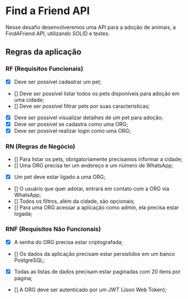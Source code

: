# Find a Friend API

Nesse desafio desenvolveremos uma API para a adoção de animais, a FindAFriend API, utilizando SOLID e testes.

## Regras da aplicação

### RF (Requisitos Funcionais)
 
 - [X] Deve ser possível cadastrar um pet;
 - [] Deve ser possível listar todos os pets disponíveis para adoção em uma cidade;
 - [] Deve ser possível filtrar pets por suas características;
 - [X] Deve ser possível visualizar detalhes de um pet para adoção;
 - [X] Deve ser possível se cadastra como uma ORG;
 - [X] Deve ser possível realizar login como uma ORG;
 
### RN (Regras de Negócio)

 - [] Para listar os pets, obrigatoriamente precisamos informar a cidade;
 - [] Uma ORG precisa ter um endereço e um número de WhatsApp;
 - [X] Um pet deve estar ligado a uma ORG;
 - [] O usuário que quer adotar, entrará em contato com a ORG via WhatsApp;
 - [] Todos os filtros, além da cidade, são opcionais;
 - [] Para uma ORG acessar a aplicação como admin, ela precisa estar logada;


### RNF (Requisitos Não Funcionais)

 - [X] A senha do ORG precisa estar criptografada; 
 - [] Os dados da aplicação precisam estar persistidos em um banco PostgreSQL;
 - [X] Todas as listas de dados precisam estar paginadas com 20 itens por página;
 - [] A ORG deve ser autenticado por um JWT (Json Web Token);